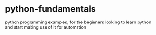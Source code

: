 # python-fundamentals
python programming examples, for the beginners looking to learn python and start making use of it for automation

